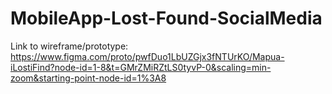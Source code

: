# MobileApp-Lost-Found-SocialMedia

Link to wireframe/prototype: https://www.figma.com/proto/pwfDuo1LbUZGjx3fNTUrKO/Mapua-iLostiFind?node-id=1-8&t=GMrZMiRZtLS0tyvP-0&scaling=min-zoom&starting-point-node-id=1%3A8


